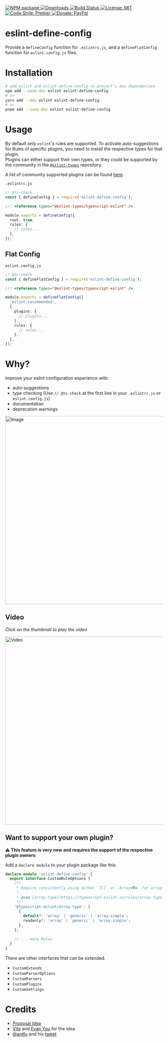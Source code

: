 <p>
  <a href="https://www.npmjs.com/package/eslint-define-config" target="_blank">
    <img alt="NPM package" src="https://img.shields.io/npm/v/eslint-define-config.svg">
  </a>
  <a href="https://www.npmjs.com/package/eslint-define-config" target="_blank">
    <img alt="Downloads" src="https://img.shields.io/npm/dt/eslint-define-config.svg">
  </a>
  <a href="https://github.com/eslint-types/eslint-define-config/actions/workflows/ci.yml">
    <img alt="Build Status" src="https://github.com/eslint-types/eslint-define-config/actions/workflows/ci.yml/badge.svg?branch=main">
  </a>
  <a href="https://github.com/eslint-types/eslint-define-config/blob/main/LICENSE">
    <img alt="License: MIT" src="https://img.shields.io/github/license/eslint-types/eslint-define-config.svg">
  </a>
  <a href="https://prettier.io" target="_blank">
    <img alt="Code Style: Prettier" src="https://img.shields.io/badge/code_style-prettier-ff69b4.svg">
  </a>
  <a href="https://www.paypal.com/donate?hosted_button_id=L7GY729FBKTZY" target="_blank">
    <img alt="Donate: PayPal" src="https://img.shields.io/badge/Donate-PayPal-blue.svg">
  </a>
</p>

# eslint-define-config

Provide a `defineConfig` function for `.eslintrc.js`, and a `defineFlatConfig` function for `eslint.config.js` files.

# Installation

```bash
# add eslint and eslint-define-config to project’s dev dependencies
npm add --save-dev eslint eslint-define-config
# or
yarn add --dev eslint eslint-define-config
# or
pnpm add --save-dev eslint eslint-define-config
```

# Usage

By default only `eslint`'s rules are supported. To activate auto-suggestions for Rules of specific plugins, you need to install the respective types for that plugin.  
Plugins can either support their own types, or they could be supported by the community in the [`@eslint-types`](https://github.com/eslint-types/define-config-plugin-types) repository.

A list of community supported plugins can be found [here](https://www.npmjs.com/org/eslint-types).

`.eslintrc.js`

```ts
// @ts-check
const { defineConfig } = require('eslint-define-config');

/// <reference types="@eslint-types/typescript-eslint" />

module.exports = defineConfig({
  root: true,
  rules: {
    // rules...
  },
});
```

## Flat Config

`eslint.config.js`

```ts
// @ts-check
const { defineFlatConfig } = require('eslint-define-config');

/// <reference types="@eslint-types/typescript-eslint" />

module.exports = defineFlatConfig([
  'eslint:recommended',
  {
    plugins: {
      // plugins...
    },
    rules: {
      // rules...
    },
  },
]);
```

# Why?

Improve your eslint configuration experience with:

- auto-suggestions
- type checking (Use `// @ts-check` at the first line in your `.eslintrc.js` or `eslint.config.js`)
- documentation
- deprecation warnings

<img src="https://user-images.githubusercontent.com/7195563/112484789-8a416480-8d7a-11eb-9337-d8b5bc16de17.png" alt="Image" width="600px"/>

## Video

_Click on the thumbnail to play the video_

<a href="https://user-images.githubusercontent.com/7195563/112726158-4a19e780-8f1c-11eb-8cc6-4ea6c100137f.mp4" target="_blank">
  <img src="https://user-images.githubusercontent.com/7195563/112726343-30c56b00-8f1d-11eb-9b92-260c530caf1b.png" alt="Video" width="600px"/>
</a>

## Want to support your own plugin?

:warning: **This feature is very new and requires the support of the respective plugin owners**

Add a `declare module` to your plugin package like this:

```ts
declare module 'eslint-define-config' {
  export interface CustomRuleOptions {
    /**
     * Require consistently using either `T[]` or `Array<T>` for arrays.
     *
     * @see [array-type](https://typescript-eslint.io/rules/array-type)
     */
    '@typescript-eslint/array-type': [
      {
        default?: 'array' | 'generic' | 'array-simple';
        readonly?: 'array' | 'generic' | 'array-simple';
      },
    ];

    // ... more Rules
  }
}
```

There are other interfaces that can be extended.

- `CustomExtends`
- `CustomParserOptions`
- `CustomParsers`
- `CustomPlugins`
- `CustomSettings`

# Credits

- [Proposal Idea](https://github.com/eslint/eslint/issues/14249)
- [Vite](https://github.com/vitejs/vite) and [Evan You](https://github.com/yyx990803) for the idea
- [@antfu](https://github.com/antfu) and his [tweet](https://twitter.com/antfu7/status/1365907188338753536)
